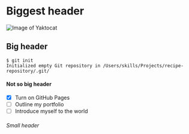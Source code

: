# Biggest header
![Image of Yaktocat](https://octodex.github.com/images/yaktocat.png)
## Big header
```
$ git init
Initialized empty Git repository in /Users/skills/Projects/recipe-repository/.git/
```
#### Not so big header
- [x] Turn on GitHub Pages
- [ ] Outline my portfolio
- [ ] Introduce myself to the world
###### Small header
